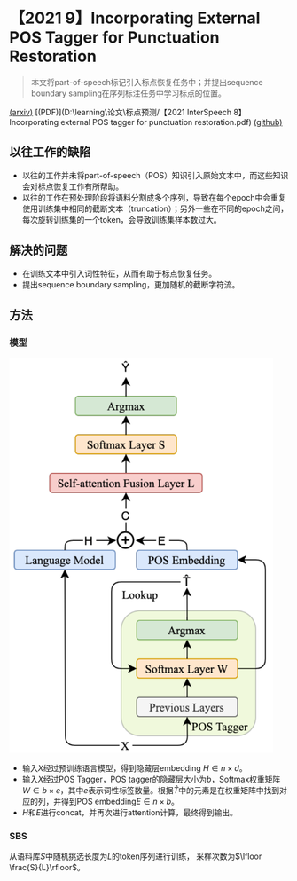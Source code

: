 # 【2021  9】Incorporating External POS Tagger for Punctuation Restoration

> 本文将part-of-speech标记引入标点恢复任务中；并提出sequence boundary sampling在序列标注任务中学习标点的位置。

[(arxiv)](https://arxiv.org/pdf/2106.06731.pdf) [(PDF)](D:\learning\论文\标点预测/【2021 InterSpeech 8】Incorporating external POS tagger for punctuation restoration.pdf) [(github)](https://github.com/ShiningLab/POS-Tagger-for-Punctuation-Restoration)

## 以往工作的缺陷

- 以往的工作并未将part-of-speech（POS）知识引入原始文本中，而这些知识会对标点恢复工作有所帮助。
- 以往的工作在预处理阶段将语料分割成多个序列，导致在每个epoch中会重复使用训练集中相同的截断文本（truncation）；另外一些在不同的epoch之间，每次旋转训练集的一个token，会导致训练集样本数过大。

## 解决的问题

- 在训练文本中引入词性特征，从而有助于标点恢复任务。
- 提出sequence boundary sampling，更加随机的截断字符流。

## 方法

### 模型

<img src="图片/Incorporating External POS Tagger for Punctuation Restoration_1.png" style="zoom:75%;" />

- 输入$X$经过预训练语言模型，得到隐藏层embedding $H\in n\times d$。
- 输入$X$经过POS Tagger，POS tagger的隐藏层大小为$b$，Softmax权重矩阵$W\in b\times e$，其中$e$表示词性标签数量。根据$\hat{T}$中的元素是在权重矩阵中找到对应的列，并得到POS embedding$E\in n\times b$。
- $H$和$E$进行concat，并再次进行attention计算，最终得到输出。

### SBS

从语料库$S$中随机挑选长度为$L$的token序列进行训练， 采样次数为$\lfloor \frac{S}{L}\rfloor$。